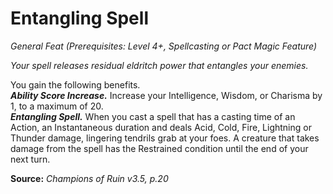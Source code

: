 # Entangling Spell
*General Feat (Prerequisites: Level 4+, Spellcasting or Pact Magic Feature)*

*Your spell releases residual eldritch power that entangles your enemies.*

You gain the following benefits.    
***Ability Score Increase.*** Increase your Intelligence, Wisdom, or Charisma by 1, to a maximum of 20.  
***Entangling Spell.*** When you cast a spell that has a casting time of an Action, an Instantaneous duration and deals Acid, Cold, Fire, Lightning or Thunder damage, lingering tendrils grab at your foes. A creature that takes damage from the spell has the Restrained condition until the end of your next turn.



**Source:** *Champions of Ruin v3.5, p.20*